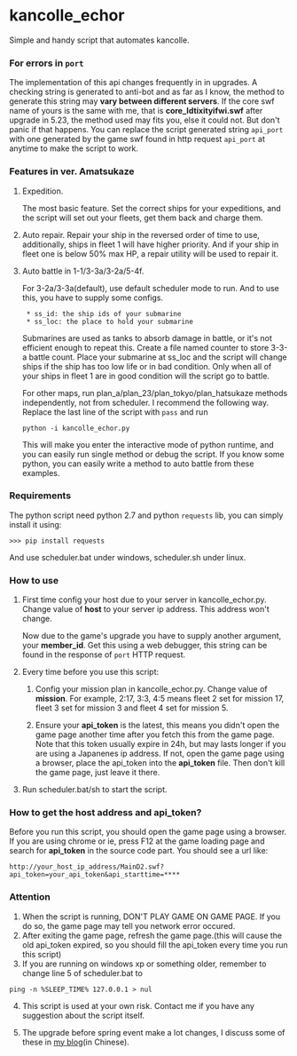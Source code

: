 kancolle_echor
=========================

Simple and handy script that automates kancolle.

### For errors in `port`
The implementation of this api changes frequently in in upgrades. A checking string is generated to anti-bot and as far as I know, the method to generate this string may **vary between different servers**. If the core swf name of yours is the same with me, that is **core_ldtixityifwi.swf** after upgrade in 5.23, the method used may fits you, else it could not. But don't panic if that happens. You can replace the script generated string `api_port` with one generated by the game swf found in http request `api_port` at anytime to make the script to work.

### Features in ver. Amatsukaze
1. Expedition.

	The most basic feature. Set the correct ships for your expeditions, and the script will set out your fleets,
	get them back and charge them.

2. Auto repair. Repair your ship in the reversed order of time to use, additionally, ships in fleet 1 will have higher priority.
And if your ship in fleet one is below 50% max HP, a repair utility will be used to repair it.

3. Auto battle in 1-1/3-3a/3-2a/5-4f.

	For 3-2a/3-3a(default), use default scheduler mode to run. And to use this, you have to supply some configs. 

		* ss_id: the ship ids of your submarine
		* ss_loc: the place to hold your submarine

	Submarines are used as tanks to absorb damage in battle, or it's not efficient enough to repeat this.
	Create a file named counter to store 3-3-a battle count. Place your submarine at ss_loc
	and the script will change ships if the ship has too low life or in bad condition. Only when all of your
	ships in fleet 1 are in good condition will the script go to battle.

	For other maps, run plan_a/plan_23/plan_tokyo/plan_hatsukaze methods independently, not from scheduler. I recommend the following way. Replace the last line of the script with `pass` and run 
	
	```
	python -i kancolle_echor.py
	``` 
	
	This will make you enter the interactive mode of python runtime, and you can easily run single method or debug the script. If you know some python, you can easily write a method to auto battle from these examples.


### Requirements
The python script need python 2.7 and python `requests` lib, you can simply install it using:

```
>>> pip install requests
```

And use scheduler.bat under windows, scheduler.sh under linux. 

### How to use
1. First time config your host due to your server in kancolle_echor.py. Change value of **host** to your server ip address. This address won't change.

	Now due to the game's upgrade you have to supply another argument, your **member_id**. Get this using a web debugger, this string can be found in the response of `port` HTTP request.

2. Every time before you use this script:

	1. Config your mission plan in kancolle_echor.py. Change value of **mission**. For example, 2:17, 3:3, 4:5 means fleet 2 set for mission 17, fleet 3 set for mission 3 and fleet 4 set for mission 5.

	2. Ensure your **api_token** is the latest, this means you didn't open the game page another time after you fetch this from the game page. Note that this token usually expire in 24h, but may lasts longer if you are using a Japanenes ip address.
	If not, open the game page using a browser, place the api_token into the **api_token** file. Then don't kill the game page, just leave it there.

3. Run scheduler.bat/sh to start the script.


### How to get the host address and api_token?
Before you run this script, you should open the game page using a browser. If you are using chrome or ie, press F12 at the game loading page and search for **api_token** in the source code part. You should see a url like:
```
http://your_host_ip_address/MainD2.swf?api_token=your_api_token&api_starttime=****
```

### Attention
1. When the script is running, DON'T PLAY GAME ON GAME PAGE. If you do so, the game page may tell you network error occured.
2. After exiting the game page, refresh the game page.(this will cause the old api_token expired, so you should fill the api_token every time you run this script)
3. If you are running on windows xp or something older, remember to change line 5 of scheduler.bat to 
```
ping -n %SLEEP_TIME% 127.0.0.1 > nul
```
4. This script is used at your own risk. Contact me if you have any suggestion about the script itself. 

5. The upgrade before spring event make a lot changes, I discuss some of these in [my blog][ref](in Chinese).

[ref]: http://www.yurapoi.com/?p=1173001